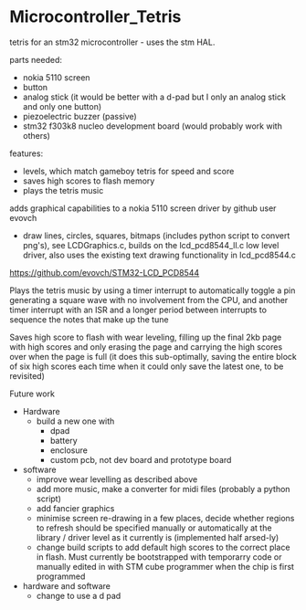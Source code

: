 # Microcontroller_Tetris

tetris for an stm32 microcontroller - uses the stm HAL.

parts needed:
- nokia 5110 screen
- button
- analog stick (it would be better with a d-pad but I only an analog stick and only one button)
- piezoelectric buzzer (passive)
- stm32 f303k8 nucleo development board (would probably work with others)

features:
- levels, which match gameboy tetris for speed and score
- saves high scores to flash memory
- plays the tetris music

adds graphical capabilities to a nokia 5110 screen driver by github user evovch
- draw lines, circles, squares, bitmaps (includes python script to convert png's), see LCDGraphics.c, builds on the lcd_pcd8544_ll.c low level driver, also uses the existing text drawing functionality in lcd_pcd8544.c

https://github.com/evovch/STM32-LCD_PCD8544


Plays the tetris music by using a timer interrupt to automatically toggle a pin generating a square wave with no involvement from the CPU, and another timer interrupt with an ISR and a longer period between interrupts to sequence the notes that make up the tune

Saves high score to flash with wear leveling, filling up the final 2kb page with high scores and only erasing the page and carrying the high scores over when the page is full (it does this sub-optimally, saving the entire block of six high scores each time when it could only save the latest one, to be revisited)

Future work
- Hardware
  - build a new one with
    - dpad
    - battery
    - enclosure
    - custom pcb, not dev board and prototype board
- software
  - improve wear levelling as described above
  - add more music, make a converter for midi files (probably a python script)
  - add fancier graphics
  - minimise screen re-drawing in a few places, decide whether regions to refresh should be specified manually or automatically at the library / driver level as it currently is (implemented half arsed-ly)
  - change build scripts to add default high scores to the correct place in flash. Must currently be bootstrapped with temporarry code or manually edited in with STM cube programmer when the chip is first programmed
- hardware and software
  - change to use a d pad
